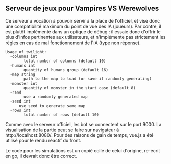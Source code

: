 ## Serveur de jeux pour Vampires VS Werewolves

Ce serveur a vocation à pouvoir servir à la place de l'officiel, et vise donc une compatibilité maximum du point de vue des IA (joueurs).
Par contre, il est plutôt implémenté dans un optique de débug : il essaie donc d'offrir le plus d'infos pertinentes aux utilisateurs, et n'implémente pas strictement les règles en cas de mal fonctionnement de l'IA (type non réponse). 

```
Usage of twilight:
  -columns int
    	total number of columns (default 10)
  -humans int
    	quantity of humans group (default 16)
  -map string
    	path to the map to load (or save if randomly generating)
  -monster int
    	quantity of monster in the start case (default 8)
  -rand
    	use a randomly generated map
  -seed int
      use seed to generate same map
  -rows int
    	total number of rows (default 10)
```

Comme avec le serveur officiel, les bot se connectent sur le port 9000.
La visualisation de la partie peut se faire sur navigateur à http://localhost:8080/.
Pour des raisons de gain de temps, vue.js a été utilisé pour le rendu réactif du front.

Le code pour les simulations est un copié collé de celui d'origine, re-écrit en go, il devrait donc être correct.
